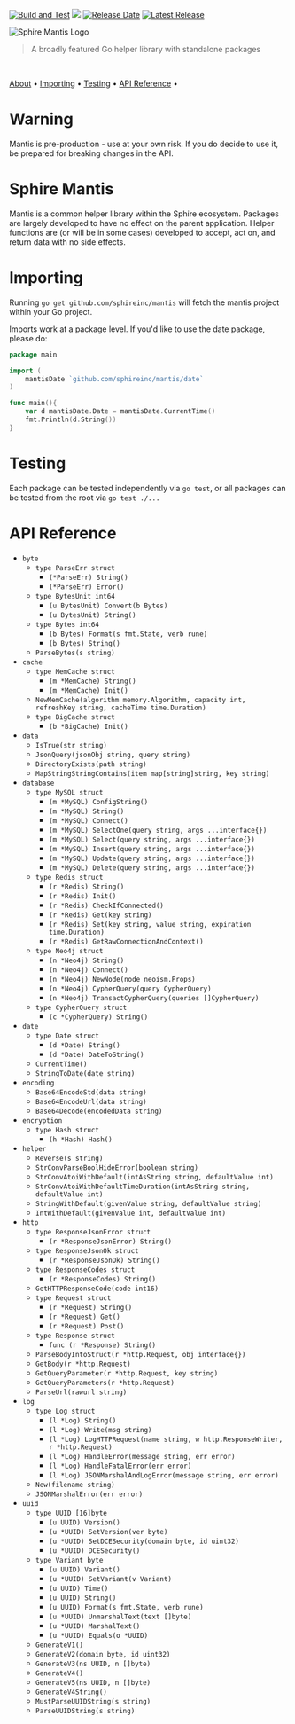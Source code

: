 [![Build and Test](https://github.com/sphireinc/Mantis/actions/workflows/build-and-test.yml/badge.svg?branch=master)](https://github.com/sphireinc/Mantis/actions/workflows/build-and-test.yml)
[![](https://img.shields.io/github/go-mod/go-version/sphireinc/mantis)]()
[![Release Date](https://img.shields.io/github/release-date/sphireinc/mantis)](https://github.com/sphireinc/Mantis/releases/latest)
[![Latest Release](https://img.shields.io/github/v/release/sphireinc/mantis)](https://github.com/sphireinc/Mantis/releases/latest)


<p>
    <img src="https://raw.githubusercontent.com/sphireinc/Mantis/master/_logo/mantis_logo.png" alt="Sphire Mantis Logo"/>
</p>

> A broadly featured Go helper library with standalone packages

<p>
  <a target="_blank" href="https://github.com/sphireinc/Mantis/tree/master/byte"><img src="https://img.shields.io/badge/Bytes-brightgreen" alt=""/></a>&nbsp;
  <a target="_blank" href="https://github.com/sphireinc/Mantis/tree/master/cache"><img src="https://img.shields.io/badge/Cache-blue" alt=""/></a>&nbsp;
  <a target="_blank" href="https://github.com/sphireinc/Mantis/tree/master/data"><img src="https://img.shields.io/badge/Data-orangered" alt=""/></a>&nbsp;
  <a target="_blank" href="https://github.com/sphireinc/Mantis/tree/master/database"><img src="https://img.shields.io/badge/Database-violet" alt=""/></a>&nbsp;
  <a target="_blank" href="https://github.com/sphireinc/Mantis/tree/master/date"><img src="https://img.shields.io/badge/Date-informational" alt=""/></a>&nbsp;
  <a target="_blank" href="https://github.com/sphireinc/Mantis/tree/master/helper"><img src="https://img.shields.io/badge/Helper-important" alt=""/></a>&nbsp;
  <a target="_blank" href="https://github.com/sphireinc/Mantis/tree/master/http"><img src="https://img.shields.io/badge/HTTP-critical" alt=""/></a>&nbsp;
  <a target="_blank" href="https://github.com/sphireinc/Mantis/tree/master/log"><img src="https://img.shields.io/badge/Log-blue" alt=""/></a>&nbsp;
  <a target="_blank" href="https://github.com/sphireinc/Mantis/tree/master/uuid"><img src="https://img.shields.io/badge/UUID-lightgrey" alt=""/></a>&nbsp;
</p>

<p>
  <a href="#sphire-mantis">About</a> •
  <a href="#importing">Importing</a> •
  <a href="#testing">Testing</a> •
  <a href="#api-reference">API Reference</a> •
</p>

# Warning

Mantis is pre-production - use at your own risk. If you do decide to use it, be prepared for breaking changes in the API.

# Sphire Mantis

Mantis is a common helper library within the Sphire ecosystem. Packages are largely developed 
to have no effect on the parent application. Helper functions are (or will be in some cases) 
developed to accept, act on, and return data with no side effects.

# Importing

Running `go get github.com/sphireinc/mantis` will fetch the mantis project within your Go project.

Imports work at a package level. If you'd like to use the date package, please do:

```go
package main 

import (
	mantisDate `github.com/sphireinc/mantis/date`
)

func main(){ 
	var d mantisDate.Date = mantisDate.CurrentTime()
	fmt.Println(d.String())
}
```

# Testing

Each package can be tested independently via `go test`, or all packages can be tested from 
the root via `go test ./...`

# API Reference

* `byte`
  * `type ParseErr struct`
    * `(*ParseErr) String()`
    * `(*ParseErr) Error()`
  * `type BytesUnit int64`
    * `(u BytesUnit) Convert(b Bytes)`
    * `(u BytesUnit) String()`
  * `type Bytes int64`
    * `(b Bytes) Format(s fmt.State, verb rune)`
    * `(b Bytes) String()`
  * `ParseBytes(s string)`
* `cache`
  * `type MemCache struct`
    * `(m *MemCache) String()`
    * `(m *MemCache) Init()`
  * `NewMemCache(algorithm memory.Algorithm, capacity int, refreshKey string, cacheTime time.Duration)`
  * `type BigCache struct`
    * `(b *BigCache) Init()`
* `data`
  * `IsTrue(str string)`
  * `JsonQuery(jsonObj string, query string)`
  * `DirectoryExists(path string)`
  * `MapStringStringContains(item map[string]string, key string)`
* `database`
  * `type MySQL struct`
    * `(m *MySQL) ConfigString()`
    * `(m *MySQL) String()`
    * `(m *MySQL) Connect()`
    * `(m *MySQL) SelectOne(query string, args ...interface{})`
    * `(m *MySQL) Select(query string, args ...interface{})`
    * `(m *MySQL) Insert(query string, args ...interface{})`
    * `(m *MySQL) Update(query string, args ...interface{})`
    * `(m *MySQL) Delete(query string, args ...interface{})`
  * `type Redis struct`
    * `(r *Redis) String()`
    * `(r *Redis) Init()`
    * `(r *Redis) CheckIfConnected()`
    * `(r *Redis) Get(key string)`
    * `(r *Redis) Set(key string, value string, expiration time.Duration)`
    * `(r *Redis) GetRawConnectionAndContext()`
  * `type Neo4j struct`
    * `(n *Neo4j) String()`
    * `(n *Neo4j) Connect()`
    * `(n *Neo4j) NewNode(node neoism.Props)`
    * `(n *Neo4j) CypherQuery(query CypherQuery)`
    * `(n *Neo4j) TransactCypherQuery(queries []CypherQuery)`
  * `type CypherQuery struct`
    * `(c *CypherQuery) String()`
* `date`
  * `type Date struct`
    * `(d *Date) String()`
    * `(d *Date) DateToString()`
  * `CurrentTime()`
  * `StringToDate(date string)`
* `encoding`
  * `Base64EncodeStd(data string)`
  * `Base64EncodeUrl(data string)`
  * `Base64Decode(encodedData string)`
* `encryption`
  * `type Hash struct`
    * `(h *Hash) Hash()`
* `helper`
  * `Reverse(s string)`
  * `StrConvParseBoolHideError(boolean string)`
  * `StrConvAtoiWithDefault(intAsString string, defaultValue int)`
  * `StrConvAtoiWithDefaultTimeDuration(intAsString string, defaultValue int)`
  * `StringWithDefault(givenValue string, defaultValue string)`
  * `IntWithDefault(givenValue int, defaultValue int)`
* `http`
  * `type ResponseJsonError struct`
    * `(r *ResponseJsonError) String()`
  * `type ResponseJsonOk struct`
    * `(r *ResponseJsonOk) String()`
  * `type ResponseCodes struct`
    * `(r *ResponseCodes) String()`
  * `GetHTTPResponseCode(code int16)`
  * `type Request struct`
    * `(r *Request) String()`
    * `(r *Request) Get()`
    * `(r *Request) Post()`
  * `type Response struct`
    * `func (r *Response) String()`
  * `ParseBodyIntoStruct(r *http.Request, obj interface{})`
  * `GetBody(r *http.Request)`
  * `GetQueryParameter(r *http.Request, key string)`
  * `GetQueryParameters(r *http.Request)`
  * `ParseUrl(rawurl string)`
* `log`
  * `type Log struct`
    * `(l *Log) String()`
    * `(l *Log) Write(msg string)`
    * `(l *Log) LogHTTPRequest(name string, w http.ResponseWriter, r *http.Request)`
    * `(l *Log) HandleError(message string, err error)`
    * `(l *Log) HandleFatalError(err error)`
    * `(l *Log) JSONMarshalAndLogError(message string, err error)`
  * `New(filename string)`
  * `JSONMarshalError(err error)`
* `uuid`
  * `type UUID [16]byte`
    * `(u UUID) Version()`
    * `(u *UUID) SetVersion(ver byte)`
    * `(u *UUID) SetDCESecurity(domain byte, id uint32)`
    * `(u *UUID) DCESecurity()`
  * `type Variant byte`
    * `(u UUID) Variant()`
    * `(u *UUID) SetVariant(v Variant)`
    * `(u UUID) Time()`
    * `(u UUID) String()`
    * `(u UUID) Format(s fmt.State, verb rune)`
    * `(u *UUID) UnmarshalText(text []byte)`
    * `(u *UUID) MarshalText()`
    * `(u *UUID) Equals(o *UUID)`
  * `GenerateV1()`
  * `GenerateV2(domain byte, id uint32)`
  * `GenerateV3(ns UUID, n []byte)`
  * `GenerateV4()`
  * `GenerateV5(ns UUID, n []byte)`
  * `GenerateV4String()`
  * `MustParseUUIDString(s string)`
  * `ParseUUIDString(s string)`
